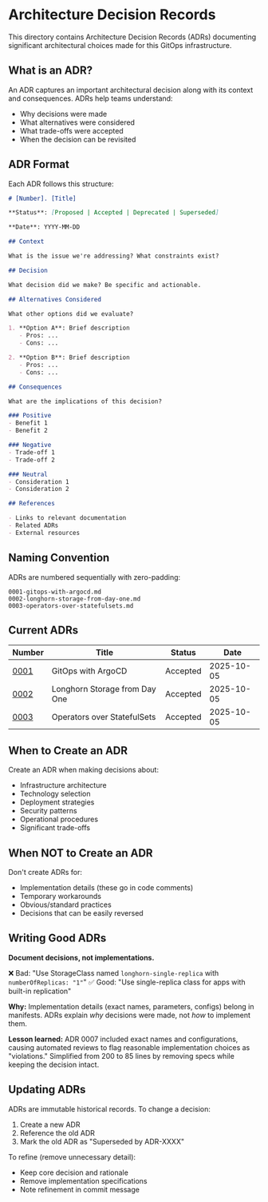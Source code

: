 # Architecture Decision Records

This directory contains Architecture Decision Records (ADRs) documenting significant architectural choices made for this GitOps infrastructure.

## What is an ADR?

An ADR captures an important architectural decision along with its context and consequences. ADRs help teams understand:
- Why decisions were made
- What alternatives were considered
- What trade-offs were accepted
- When the decision can be revisited

## ADR Format

Each ADR follows this structure:

```markdown
# [Number]. [Title]

**Status**: [Proposed | Accepted | Deprecated | Superseded]

**Date**: YYYY-MM-DD

## Context

What is the issue we're addressing? What constraints exist?

## Decision

What decision did we make? Be specific and actionable.

## Alternatives Considered

What other options did we evaluate?

1. **Option A**: Brief description
   - Pros: ...
   - Cons: ...

2. **Option B**: Brief description
   - Pros: ...
   - Cons: ...

## Consequences

What are the implications of this decision?

### Positive
- Benefit 1
- Benefit 2

### Negative
- Trade-off 1
- Trade-off 2

### Neutral
- Consideration 1
- Consideration 2

## References

- Links to relevant documentation
- Related ADRs
- External resources
```

## Naming Convention

ADRs are numbered sequentially with zero-padding:

```
0001-gitops-with-argocd.md
0002-longhorn-storage-from-day-one.md
0003-operators-over-statefulsets.md
```

## Current ADRs

| Number | Title | Status | Date |
|--------|-------|--------|------|
| [0001](0001-gitops-with-argocd.md) | GitOps with ArgoCD | Accepted | 2025-10-05 |
| [0002](0002-longhorn-storage-from-day-one.md) | Longhorn Storage from Day One | Accepted | 2025-10-05 |
| [0003](0003-operators-over-statefulsets.md) | Operators over StatefulSets | Accepted | 2025-10-05 |

## When to Create an ADR

Create an ADR when making decisions about:
- Infrastructure architecture
- Technology selection
- Deployment strategies
- Security patterns
- Operational procedures
- Significant trade-offs

## When NOT to Create an ADR

Don't create ADRs for:
- Implementation details (these go in code comments)
- Temporary workarounds
- Obvious/standard practices
- Decisions that can be easily reversed

## Writing Good ADRs

**Document decisions, not implementations.**

❌ Bad: "Use StorageClass named `longhorn-single-replica` with `numberOfReplicas: "1"`"
✅ Good: "Use single-replica class for apps with built-in replication"

**Why:** Implementation details (exact names, parameters, configs) belong in manifests. ADRs explain *why* decisions were made, not *how* to implement them.

**Lesson learned:** ADR 0007 included exact names and configurations, causing automated reviews to flag reasonable implementation choices as "violations." Simplified from 200 to 85 lines by removing specs while keeping the decision intact.

## Updating ADRs

ADRs are immutable historical records. To change a decision:
1. Create a new ADR
2. Reference the old ADR
3. Mark the old ADR as "Superseded by ADR-XXXX"

To refine (remove unnecessary detail):
- Keep core decision and rationale
- Remove implementation specifications
- Note refinement in commit message
